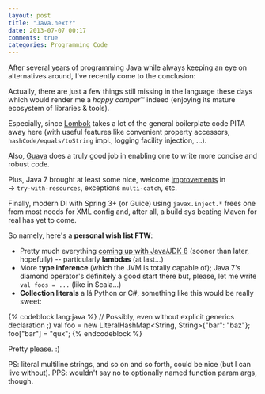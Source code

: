 ```yaml
---
layout: post
title: "Java.next?"
date: 2013-07-07 00:17
comments: true
categories: Programming Code
---
```


After several years of programming Java while always keeping an eye on alternatives around, I've recently come to the conclusion: 

Actually, there are just a few things still missing in the language these days which would render me a *happy camper*&#8482; indeed (enjoying its mature ecosystem of libraries & tools).

Especially, since [Lombok](http://projectlombok.org/) takes a lot of the general boilerplate code PITA away here (with useful features like convenient property accessors, `hashCode/equals/toString` impl., logging facility injection, ...).

Also, [Guava](https://code.google.com/p/guava-libraries/wiki/GuavaExplained) does a truly good job in enabling one to write more concise and robust code.

Plus, Java 7 brought at least some nice, welcome [improvements](http://www.oracle.com/technetwork/java/javase/jdk7-relnotes-418459.html#changes) in<br>
&rarr; `try-with-resources`, exceptions `multi-catch`, etc.

Finally, modern DI with Spring 3+ (or Guice) using `javax.inject.*` frees one from most needs for XML config and, after all, a build sys beating Maven for real has yet to come.

So namely, here's a **personal wish list FTW**:

 * Pretty much everything [coming up with Java/JDK 8](http://www.techempower.com/blog/2013/03/26/everything-about-java-8/) (sooner than later, hopefully) -- particularly **lambdas** (at last...)
 * More **type inference** (which the JVM is totally capable of); Java 7's diamond operator's definitely a good start there but, please, let me write `val foos = ...` (like in Scala...)
 * **Collection literals** a lá Python or C#, something like this would be really sweet:

{% codeblock lang:java %}
     // Possibly, even without explicit generics declaration ;)
     val foo = new LiteralHashMap<String, String>{"bar": "baz"};
     foo["bar"] = "qux";
{% endcodeblock %}

Pretty please. :)

PS: literal multiline strings, and so on and so forth, could be nice (but I can live without).
PPS: wouldn't say no to optionally named function param args, though.
